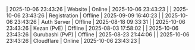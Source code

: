 | 2025-10-06 23:43:26 | Website | Online | 2025-10-06 23:43:23 |
| 2025-10-06 23:43:26 | Registration | Offline | 2025-09-09 16:40:23 |
| 2025-10-06 23:43:26 | Auth Server | Offline | 2025-08-18 09:33:31 |
| 2025-10-06 23:43:26 | Kezan (PvE) | Offline | 2025-08-03 17:58:02 |
| 2025-10-06 23:43:26 | Gurubashi (PvP) | Offline | 2025-08-23 21:44:06 |
| 2025-10-06 23:43:26 | Cloudflare | Online | 2025-10-06 23:43:23 |
